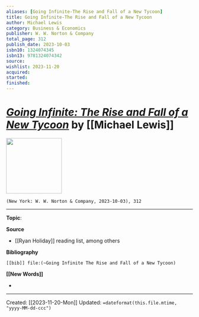 ```yaml
---
aliases: [Going Infinite-The Rise and Fall of a New Tycoon]
title: Going Infinite-The Rise and Fall of a New Tycoon
author: Michael Lewis
category: Business & Economics
publisher: W. W. Norton & Company
total_page: 312
publish_date: 2023-10-03
isbn10: 1324074345
isbn13: 9781324074342
source: 
wishlist: 2023-11-20
acquired: 
started: 
finished: 
---
```

# *[Going Infinite: The Rise and Fall of a New Tycoon]()* by [[Michael Lewis]]

<img src="http://books.google.com/books/content?id=5rW-EAAAQBAJ&printsec=frontcover&img=1&zoom=1&edge=curl&source=gbs_api" width=150>

`(New York: W. W. Norton & Company, 2023-10-03), 312`



--- 
**Topic**: 

**Source**
- [[Ryan Holiday]] reading list, among others

**Bibliography**

```query
[[bib]] file:(~Going Infinite The Rise and Fall of a New Tycoon)
```
 

**[[New Words]]**

- 

---
Created: [[2023-11-20-Mon]]
Updated: `=dateformat(this.file.mtime, "yyyy-MM-dd-ccc")`